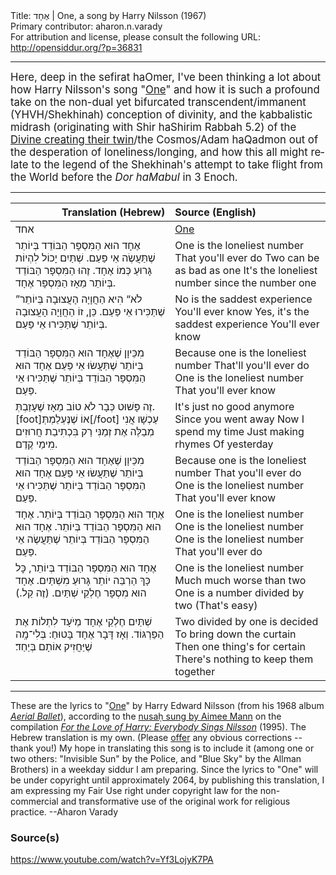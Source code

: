 <html>
<head></head>
<body>
Title: אֶחָד | One, a song by Harry Nilsson (1967)<br />
Primary contributor: aharon.n.varady<br />
For attribution and license, please consult the following URL: <a href="http://opensiddur.org/?p=36831">http://opensiddur.org/?p=36831</a>
<p />
<hr />

<div class="english" lang="en" style="font-size: 1.2em;">
Here, deep in the sefirat haOmer, I've been thinking a lot about how Harry Nilsson's song "<a href="https://en.wikipedia.org/wiki/One_(Harry_Nilsson_song)">One</a>" and how it is such a profound take on the non-dual yet bifurcated transcendent/immanent (YHVH/Shekhinah) conception of divinity, and the ḳabbalistic midrash (originating with Shir haShirim Rabbah 5.2) of the <a href="https://aharon.varady.net/omphalos/2012/10/the-sign-of-the-twins-on-the-reconciliation-of-the-divine-and-its-likeness">Divine creating their twin</a>/the Cosmos/Adam haQadmon out of the desperation of loneliness/longing, and how this all might relate to the legend of the Shekhinah's attempt to take flight from the World before the <em>Dor haMabul</em> in 3 Enoch. 
</div>

<hr />

<table style="margin-left: auto;margin-right: auto;" class="draggable">
<thead><tr><th id="x" style="text-align: right;">Translation (Hebrew)</th><th style="text-align: left;">Source (English)</th></tr></thead>
<tbody>
<tr><td style="vertical-align:top;">
<div class="liturgy" lang="he">
אחד
</span></div></td>
 
<td style="vertical-align:top;">
<div class="english" lang="en">
<u>One</u>
</div></td></tr>


<tr><td style="vertical-align:top;">
<div class="liturgy" lang="he">
‏אֶחָד הוּא הַמִּסְפָּר הַבּוֹדֵד בְּיוֹתֵר 
שֶׁתַּעֲשֶׂה אֵי פַּעַם.‏
שְׁתַּיִם יָכוֹל לִהְיוֹת גָּרוּעַ כְּמוֹ אֶחָד.
זֶהוּ הַמִּסְפָּר הַבּוֹדֵד בְּיוֹתֵר מֵאָז הַמִּסְפָּר אֶחָד.
</span></div></td>
 
<td style="vertical-align:top;">
<div class="english" lang="en">
One is the loneliest number
That you'll ever do
Two can be as bad as one
It's the loneliest number since the number one
</div></td></tr>


<tr><td style="vertical-align:top;">
<div class="liturgy" lang="he">
”לֹא“ הִיא הַחֲוָיָה הָעֲצוּבָה בְּיוֹתֵר
שֶׁתַּכִּירוּ אֵי פַּעַם.
כֵּן, זוֹ הַחֲוָיָה הָעֲצוּבָה בְּיוֹתֵר 
שֶׁתַּכִּירוּ אֵי פַּעַם.
</span></div></td>
 
<td style="vertical-align:top;">
<div class="english" lang="en">
No is the saddest experience
You'll ever know
Yes, it's the saddest experience
You'll ever know
</div></td></tr>


<tr><td style="vertical-align:top;">
<div class="liturgy" lang="he">
מִכֵּיוָן שֶׁאֶחָד הוּא הַמִּסְפָּר הַבּוֹדֵד בְּיוֹתֵר 
שֶׁתַּעֲשׂוּ אֵי פַּעַם
אֶחָד הוּא הַמִּסְפָּר הַבּוֹדֵד בְּיוֹתֵר 
שֶׁתַּכִּירוּ אֵי פַּעַם.
</span></div></td>
 
<td style="vertical-align:top;">
<div class="english" lang="en">
Because one is the loneliest number
That'll you'll ever do
One is the loneliest number
That you'll ever know
</div></td></tr>


<tr><td style="vertical-align:top;">
<div class="liturgy" lang="he">
זֶה פָּשׁוּט כְּבָר לֹא טוֹב 
מֵאָז שֶׁעָזַבְתְּ.[foot]<span class="instruction">אוֹ</span> שֶׁנֶּעְלַמְתְּ[/foot]
עַכְשָׁו אֲנִי מְבַלֶּה אֶת זְמַנִּי
רַק בִּכְתִיבַת חֲרוּזִים 
מִִימֵי קֶדֶם.
</span></div></td>
 
<td style="vertical-align:top;">
<div class="english" lang="en">
It's just no good anymore
Since you went away
Now I spend my time
Just making rhymes
Of yesterday
</div></td></tr>


<tr><td style="vertical-align:top;">
<div class="liturgy" lang="he">
מִכֵּיוָן שֶׁאֶחָד הוּא הַמִּסְפָּר הַבּוֹדֵד בְּיוֹתֵר 
שֶׁתַּעֲשׂוּ אֵי פַּעַם
אֶחָד הוּא הַמִּסְפָּר הַבּוֹדֵד בְּיוֹתֵר 
שֶׁתַּכִּירוּ אֵי פַּעַם.
</span></div></td>
 
<td style="vertical-align:top;">
<div class="english" lang="en">
Because one is the loneliest number
That you'll ever do
One is the loneliest number
That you'll ever know
</div></td></tr>


<tr><td style="vertical-align:top;">
<div class="liturgy" lang="he">
אֶחָד הוּא הַמִּסְפָּר הַבּוֹדֵד בְּיוֹתֵר.
אֶחָד הוּא הַמִּסְפָּר הַבּוֹדֵד בְּיוֹתֵר.
אֶחָד הוּא הַמִּסְפָּר הַבּוֹדֵד בְּיוֹתֵר 
שֶׁתַּעֲשֶׂה אֵי פַּעַם.
</span></div></td>
 
<td style="vertical-align:top;">
<div class="english" lang="en">
One is the loneliest number
One is the loneliest number
One is the loneliest number
That you'll ever do
</div></td></tr>


<tr><td style="vertical-align:top;">
<div class="liturgy" lang="he">
אֶחָד הוּא הַמִּסְפָּר הַבּוֹדֵד בְּיוֹתֵר, 
כׇּל כָּךְ הַרְבֵּה יוֹתֵר גָּרוּעַ מִשְׁתַּיִם.
אֶחָד הוּא מִסְפָּר חֶלְקֵי שְׁתַּיִם. 
(זֶה קַל.)
</span></div></td>
 
<td style="vertical-align:top;">
<div class="english" lang="en">
One is the loneliest number
Much much worse than two
One is a number divided by two
(That's easy)
</div></td></tr>


<tr><td style="vertical-align:top;">
<div class="liturgy" lang="he">
שְׁתַּיִם חֶלְקֵי אֶחָד מְיֹעָד 
לִתְלוֹת אֶת הַפַּרְגּוֹד.
וְאָז דָּבָר אֶחָד בָּטוּחַ: 
בְּלִי־מָֽה שֶׁיַּחֲזִיק אוֹתָם בְּיַחַד׃
</span></div></td>
 
<td style="vertical-align:top;">
<div class="english" lang="en">
Two divided by one is decided
To bring down the curtain
Then one thing's for certain
There's nothing to keep them together
</div></td></tr>
</tbody></table>

<hr />

These are the lyrics to "<a href="https://en.wikipedia.org/wiki/One_(Harry_Nilsson_song)">One</a>" by Harry Edward Nilsson (from his 1968 album <em><a href="https://en.wikipedia.org/wiki/Aerial_Ballet">Aerial Ballet</a></em>), according to the <a href="https://music.avclub.com/aimee-mann-rediscovered-the-true-loneliness-in-harry-ni-1798285406">nusaḥ sung by Aimee Mann</a> on the compilation <em><a href="https://en.wikipedia.org/wiki/For_the_Love_of_Harry:_Everybody_Sings_Nilsson">For the Love of Harry: Everybody Sings Nilsson</a></em> (1995). The Hebrew translation is my own. (Please <a href="/contact/">offer</a> any obvious corrections -- thank you!) My hope in translating this song is to include it (among one or two others: "Invisible Sun" by the Police, and "Blue Sky" by the Allman Brothers) in a weekday siddur I am preparing. Since the lyrics to "One" will be under copyright until approximately 2064, by publishing this translation, I am expressing my Fair Use right under copyright law for the non-commercial and transformative use of the original work for religious practice. --Aharon Varady

<h3>Source(s)</h3>

https://www.youtube.com/watch?v=Yf3LojyK7PA

&nbsp;
</body>
</html>